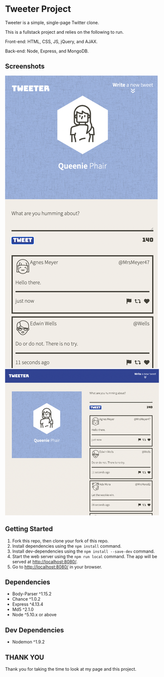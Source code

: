 # Tweeter Project

Tweeter is a simple, single-page Twitter clone.

This is a fullstack project and relies on the following to run.

Front-end:
HTML, CSS, JS, jQuery, and AJAX. 

Back-end:
Node, Express, and MongoDB.

## Screenshots

!["Screenshot of the Mobile Page"](https://github.com/jmphair/tweeter/blob/master/docs/MOBILE.png?raw=true)
!["Screenshot of the Desktop Page"](https://github.com/jmphair/tweeter/blob/master/docs/DESKTOP.png?raw=true)

## Getting Started

1. Fork this repo, then clone your fork of this repo.
2. Install dependencies using the `npm install` command.
3. Install dev-dependencies using the `npm install --save-dev` command.
4. Start the web server using the `npm run local` command. The app will be served at <http://localhost:8080/>.
5. Go to <http://localhost:8080/> in your browser.

## Dependencies

- Body-Parser ^1.15.2
- Chance ^1.0.2
- Express ^4.13.4
- Md5 ^2.1.0
- Node ^5.10.x or above

## Dev Dependencies

- Nodemon ^1.9.2

## THANK YOU
Thank you for taking the time to look at my page and this project.
